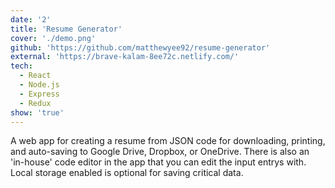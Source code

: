 ```yaml
---
date: '2'
title: 'Resume Generator'
cover: './demo.png'
github: 'https://github.com/matthewyee92/resume-generator'
external: 'https://brave-kalam-8ee72c.netlify.com/'
tech:
  - React
  - Node.js
  - Express
  - Redux
show: 'true'
---
```


A web app for creating a resume from JSON code for downloading, printing, and auto-saving to Google Drive, Dropbox, or OneDrive. There is also an 'in-house' code editor in the app that you can edit the input entrys with. Local storage enabled is optional for saving critical data.